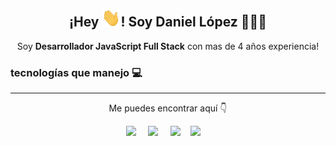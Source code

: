 <p align="center" width="300">
   <h2 align="center">¡Hey <img src="https://raw.githubusercontent.com/ABSphreak/ABSphreak/master/gifs/Hi.gif" width="30px">! Soy Daniel López 👨🏻‍💻</h2>
   <p align="center">Soy <strong>Desarrollador JavaScript Full Stack</strong> con mas de 4 años experiencia!</p>
</p>

### tecnologías que manejo 💻

<hr>
<p align="center" width="300">
   <span align="center">Me puedes encontrar aquí 👇</span>
</p>
   <p align="center">
        <a href="https://danidev.me/"
        ><img
          src="https://img.shields.io/badge/portafolio-%23002970.svg?logo=linkedin"
          height="25" /></a
      >
         
      <a href="https://www.linkedin.com/in/dani-dev/"
        ><img
          src="https://img.shields.io/badge/linkedin-%230077B5.svg?&style=for-the-badge&logo=linkedin&logoColor=white"
          height="25"
      /></a>
         
      <a href="https://twitter.com/ldanidev"
        ><img
          src="https://img.shields.io/badge/twitter-%231DA1F2.svg?&style=for-the-badge&logo=twitter&logoColor=white"
          height="25" /></a
      ></a>   
      <a href="mailto:daniellopezj0327@gmail.com?subject=Olá%20Bruno%20Tacca"><img src="https://img.shields.io/badge/gmail-%23D14836.svg?&style=for-the-badge&logo=gmail&logoColor=white" /></a>&nbsp;&nbsp;&nbsp;&nbsp;
    </p>


